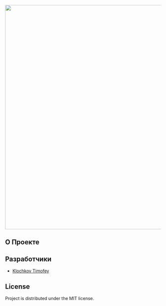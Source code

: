 <p align="center">
      <img src="https://ibb.co/F0pyHPn" width="726">
</p>

<p align="center">
   
</p>

## О Проекте



## Разработчики

- [Klochkov Timofey](https://github.com/KlochkovTimofey)

## License

Project is distributed under the MIT license.
